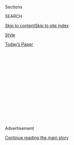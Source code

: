 <div id="app">

<div>

<div>

<div>

<div class="NYTAppHideMasthead css-1q2w90k e1suatyy0">

<div class="section css-ui9rw0 e1suatyy2">

<div class="css-eph4ug er09x8g0">

<div class="css-6n7j50">

</div>

<span class="css-1dv1kvn">Sections</span>

<div class="css-10488qs">

<span class="css-1dv1kvn">SEARCH</span>

</div>

[Skip to content](#site-content)[Skip to site
index](#site-index)

</div>

<div id="masthead-section-label" class="css-1wr3we4 eaxe0e00">

[Style](https://www.nytimes.com/section/style)

</div>

<div class="css-10698na e1huz5gh0">

</div>

</div>

<div id="masthead-bar-one" class="section hasLinks css-15hmgas e1csuq9d3">

<div class="css-uqyvli e1csuq9d0">

</div>

<div class="css-1uqjmks e1csuq9d1">

</div>

<div class="css-9e9ivx">

[](https://myaccount.nytimes.com/auth/login?response_type=cookie&client_id=vi)

</div>

<div class="css-1bvtpon e1csuq9d2">

[Today’s
Paper](https://www.nytimes.com/section/todayspaper)

</div>

</div>

</div>

</div>

<div data-aria-hidden="false">

<div id="site-content" data-role="main">

<div>

<div class="css-1aor85t" style="opacity:0.000000001;z-index:-1;visibility:hidden">

<div class="css-1hqnpie">

<div class="css-epjblv">

<span class="css-17xtcya">[Style](/section/style)</span><span class="css-x15j1o">|</span><span class="css-fwqvlz">In
1920, Native Women Sought the Vote. Here’s What They Seek
Now.</span>

</div>

<div class="css-k008qs">

<div class="css-1iwv8en">

<span class="css-18z7m18"></span>

<div>

</div>

</div>

<span class="css-1n6z4y">https://nyti.ms/3fhofEH</span>

<div class="css-1705lsu">

<div class="css-4xjgmj">

<div class="css-4skfbu" data-role="toolbar" data-aria-label="Social Media Share buttons, Save button, and Comments Panel with current comment count" data-testid="share-tools">

  - 
  - 
  - 
  - 
    
    <div class="css-6n7j50">
    
    </div>

  - 
  - 

</div>

</div>

</div>

</div>

</div>

</div>

<div id="NYT_TOP_BANNER_REGION" class="css-13pd83m">

</div>

<div id="top-wrapper" class="css-1sy8kpn">

<div id="top-slug" class="css-l9onyx">

Advertisement

</div>

[Continue reading the main
story](#after-top)

<div class="ad top-wrapper" style="text-align:center;height:100%;display:block;min-height:250px">

<div id="top" class="place-ad" data-position="top" data-size-key="top">

</div>

</div>

<div id="after-top">

</div>

</div>

<div>

<div id="sponsor-wrapper" class="css-1hyfx7x">

<div id="sponsor-slug" class="css-19vbshk">

Supported by

</div>

[Continue reading the main
story](#after-sponsor)

<div id="sponsor" class="ad sponsor-wrapper" style="text-align:center;height:100%;display:block">

</div>

<div id="after-sponsor">

</div>

</div>

<div class="css-186x18t">

</div>

<div class="css-1vkm6nb ehdk2mb0">

# In 1920, Native Women Sought the Vote. Here’s What They Seek Now.

</div>

The 19th Amendment did not bring the right to vote to all Native women,
but two experts in a conversation said it did usher in the possibility
of change.

<div class="css-79elbk" data-testid="photoviewer-wrapper">

<div class="css-z3e15g" data-testid="photoviewer-wrapper-hidden">

</div>

<div class="css-1a48zt4 ehw59r15" data-testid="photoviewer-children">

![<span class="css-16f3y1r e13ogyst0" data-aria-hidden="true">The
Indigenous suffragist Gertrude Simmons Bonnin, also known as Zitkala-Sa,
a citizen of the Yankton Sioux Tribe. After the ratification of the 19th
Amendment, she reminded the rejoicing, newly enfranchised white women
that the fight was not
over.</span><span class="css-cnj6d5 e1z0qqy90" itemprop="copyrightHolder"><span class="css-1ly73wi e1tej78p0">Credit...</span><span><span>National
Museum of American
History</span></span></span>](https://static01.nyt.com/images/2020/07/31/multimedia/31suffrage-nativewomen-07/31suffrage-nativewomen-07-articleLarge.jpg?quality=75&auto=webp&disable=upscale)

</div>

</div>

<div class="css-18e8msd">

<div class="css-vp77d3 epjyd6m0">

<div class="css-1baulvz">

By <span class="css-1baulvz" itemprop="name">Cathleen D. Cahill</span>
and <span class="css-1baulvz last-byline" itemprop="name">Sarah
Deer</span>

</div>

</div>

  - July 31,
    2020

  - 
    
    <div class="css-4xjgmj">
    
    <div class="css-d8bdto" data-role="toolbar" data-aria-label="Social Media Share buttons, Save button, and Comments Panel with current comment count" data-testid="share-tools">
    
      - 
      - 
      - 
      - 
        
        <div class="css-6n7j50">
        
        </div>
    
      - 
      - 
    
    </div>
    
    </div>

</div>

</div>

<div class="section meteredContent css-1r7ky0e" name="articleBody" itemprop="articleBody">

<div class="css-1fanzo5 StoryBodyCompanionColumn">

<div class="css-53u6y8">

Native women were highly visible in early 20th-century suffrage
activism. White suffragists, fascinated by Native matriarchal power,
invited Native women to speak at conferences, join parades, and write
for their publications. Native suffragists took advantage of these
opportunities to speak about pressing issues in their communities —
Native voting, land loss and treaty rights. But their stories have
largely been forgotten.

After the 19th Amendment was ratified on Aug. 18, 1920, and celebrated
by millions of women across the country, the Indigenous suffragist
Gertrude Simmons Bonnin, also known as Zitkala-Sa, a citizen of the
Yankton Sioux Tribe, reminded newly enfranchised white women that the
fight was far from over. “The Indian woman rejoices with you,” she
proclaimed to members of Alice Paul’s National Woman’s Party, but she
urged them to remember their Native sisters, many of whom lacked the
right to vote. Not only that, she explained, many were not U.S.
citizens, but legally wards of the government, without a political voice
to address the many problems facing their communities.

Bonnin and other Native suffragists would continue to remind audiences
that federal assimilation policy had attacked their communities and
cultures. Despite treaty promises, the United States dismantled tribal
governments, privatized tribally-held land, and removed Native children
to boarding schools. Those devastating policies resulted in massive land
loss, poverty and poor health that reverberate through these communities
today.

</div>

</div>

<div class="css-1fanzo5 StoryBodyCompanionColumn">

<div class="css-53u6y8">

Native suffragists’ activism contributed to Congress passing the Snyder
Act of 1924, which extended U.S. citizenship to all Native people;
though in response many states enacted Jim Crow-like policies aimed at
disfranchising Indians. The Native suffragists also aided the push for
the Wheeler-Howard Act of 1934, which stopped the breakup of tribal
lands and emphasized tribal self-governance.

</div>

</div>

<div class="css-79elbk" data-testid="photoviewer-wrapper">

<div class="css-z3e15g" data-testid="photoviewer-wrapper-hidden">

</div>

<div class="css-1a48zt4 ehw59r15" data-testid="photoviewer-children">

![<span class="css-16f3y1r e13ogyst0" data-aria-hidden="true">President
Calvin Coolidge with a Native delegation, possibly from the Plateau area
in the Northwestern United States, near the South Lawn of the White
House in 1925, the year after the passage of the Snyder
Act.</span><span class="css-cnj6d5 e1z0qqy90" itemprop="copyrightHolder"><span class="css-1ly73wi e1tej78p0">Credit...</span><span>Library
of
Congress</span></span>](https://static01.nyt.com/images/2020/07/31/multimedia/31suffrage-nativewomen-01/31suffrage-nativewomen-01-articleLarge.jpg?quality=75&auto=webp&disable=upscale)

</div>

</div>

<div class="css-1fanzo5 StoryBodyCompanionColumn">

<div class="css-53u6y8">

As the centennial of the 19th Amendment approaches, it is worth taking
up Bonnin’s call to remember Native women and their full range of
political experiences. With this in mind, Prof. Cathleen D. Cahill, a
historian who has written about Native suffragists, joined Prof. Sarah
Deer, a scholar of Native law and a citizen of the Muscogee (Creek)
Nation, to talk about issues Native women face today. The conversation
has been edited for length and clarity.

**Cathleen D. Cahill**:

You have spent much of your career addressing the issue of violence
against Native women, including in your book, “The Beginning and End of
Rape.” Native women have been calling attention to this kind of violence
for more than a century. **Why are Native women especially vulnerable?**

**Sarah Deer:**

I’m a citizen of the Muscogee (Creek) Nation of Oklahoma and I have been
working to address violence against Native women for over 25 years. I
started when I was 20 years old as a volunteer advocate for survivors of
sexual assault, and that experience inspired me to go to law school. It
was in federal Indian law classes that I began to understand the reasons
for the high rate of violence. Quite simply, the criminal legal system
in Indian Country is broken. What else could explain these statistics:
Over 84 percent of Native women have experienced violence in their
lifetime, and over 56 percent of Native women have experienced sexual
violence. This is data directly [from the federal
government](https://nij.ojp.gov/topics/articles/violence-against-american-indian-and-alaska-native-women-and-men)
— and these are probably low estimates.

To make matters worse, in 1978 the Supreme Court ruled that tribal
nations lack authority to prosecute non-Natives — again, for any crime.
Many experts believe this is one of the reasons Native people experience
the highest rates of interracial violence in the nation. A system that
doesn’t hold people accountable sends two message — to victims, it says
“don’t bother to report” — and to perpetrators, it says “keep
victimizing people.”

</div>

</div>

<div class="css-1fanzo5 StoryBodyCompanionColumn">

<div class="css-53u6y8">

**Cahill**: That’s really awful. In the 1920s Gertrude Simmons Bonnin
drew similar connections between violence against Native women and the
fact that federal policies had dismantled tribal governments and made
Indian people “wards” without any political power. That seems like such
a long time ago, but **the July 9** **[Supreme Court
ruling](https://www.nytimes.com/2020/07/09/us/supreme-court-oklahoma-mcgirt-creek-nation.html)**
**in McGirt v. Oklahoma demonstrates that the past is so clearly present
in Indian Country.** **Can you talk about the ruling’s ramifications?**

**Deer:** Indian law scholars are calling this the greatest win for
tribal governments in the last 50 years. It also hits close to home — it
was a victory for my own tribal nation.

Our Nation signed a peace treaty with the United States in 1866 which
established specific boundaries for our reservation — about 3 million
acres. The United States promised that this reservation would “be
forever set apart as a home for said Creek Nation.” Seems simple, right?

Throughout the 20th century, though, the state of Oklahoma ignored the
treaty and gradually began exercising criminal and civil authority over
the reservation, denying its
existence.

</div>

</div>

<div class="css-79elbk" data-testid="photoviewer-wrapper">

<div class="css-z3e15g" data-testid="photoviewer-wrapper-hidden">

</div>

<div class="css-1a48zt4 ehw59r15" data-testid="photoviewer-children">

<div class="css-1xdhyk6 erfvjey0">

<span class="css-1ly73wi e1tej78p0">Image</span>

<div class="css-zjzyr8">

<div data-testid="lazyimage-container" style="height:284.84444444444443px">

</div>

</div>

</div>

<span class="css-16f3y1r e13ogyst0" data-aria-hidden="true">An 1892 map
of the Indian and Oklahoma territories showing the boundaries of tribal
reservations. Soon after, the federal government started the process of
dividing the tribally-held land despite resistance by tribal
leaders. </span><span class="css-cnj6d5 e1z0qqy90" itemprop="copyrightHolder"><span class="css-1ly73wi e1tej78p0">Credit...</span><span>Library
of Congress</span></span>

</div>

</div>

<div class="css-1fanzo5 StoryBodyCompanionColumn">

<div class="css-53u6y8">

The Supreme Court’s 5-4 decision, written by Justice Gorsuch, determined
that the Creek reservation boundaries were never disestablished; the
reservation promised to the Creek people in 1866 is still in full force.

</div>

</div>

<div class="css-1fanzo5 StoryBodyCompanionColumn">

<div class="css-53u6y8">

Tribal issues don’t fare well in the U.S. Supreme Court — losing over 75
percent of the time — so this was an unlikely win, and a tremendous win;
the legal reasoning in this decision will have far-reaching implications
for many different tribal nations who are attempting to preserve land
and resources. **Your research has looked into the role of Native women
in the American suffrage movement. I’d love to learn more.**

**Cahill:** White feminists were inspired by the matriarchal traditions
of Native people. They especially looked to Haudenosaunee (or Iroquois)
women’s power to appoint male political leadership, control their
property, and have custodial rights to their children — those were legal
rights white women did not have. They wanted to hear more and often
invited Native women to speak at their meetings. This gave Native
activists a chance to educate their audiences and while they did proudly
talk about their traditions, they also insisted on talking about the
problems that faced “the Indian woman of today,” as Bonnin put
it.

</div>

</div>

<div class="css-79elbk" data-testid="photoviewer-wrapper">

<div class="css-z3e15g" data-testid="photoviewer-wrapper-hidden">

</div>

<div class="css-1a48zt4 ehw59r15" data-testid="photoviewer-children">

<div class="css-1xdhyk6 erfvjey0">

<span class="css-1ly73wi e1tej78p0">Image</span>

<div class="css-zjzyr8">

<div data-testid="lazyimage-container" style="height:536.8222222222222px">

</div>

</div>

</div>

<span class="css-16f3y1r e13ogyst0" data-aria-hidden="true">Marie Louise
Bottineau Baldwin, a citizen of the Turtle Mountain Band of Chippewa,
posing with floral pattern beadwork on her wrists and behind her to
showcase Native women’s artistry. In 1914 she became one of the first
Native American women in the U.S. to graduate from law
school.  </span><span class="css-cnj6d5 e1z0qqy90" itemprop="copyrightHolder"><span class="css-1ly73wi e1tej78p0">Credit...</span><span>Library
of Congress</span></span>

</div>

</div>

<div class="css-1fanzo5 StoryBodyCompanionColumn">

<div class="css-53u6y8">

A good example of this is when organizers asked Marie Louise Bottineau
Baldwin, a citizen of the Turtle Mountain Band of Chippewa, to put
together a float for the 1913 suffrage parade in Washington. They wanted
the float to portray Native women as they were in the past, you know,
wearing buckskin with their hair in braids, that kind of thing. Baldwin
was deeply aware of the power of imagery in shaping public perceptions
of Native Americans, so she used her image strategically. She decided
not to organize the float, and instead marched with her classmates and
teachers from the Washington College of Law. I think she was making a
statement that Native women were modern New Women who were looking to
the future. She also thought it was important for Native people to study
law to protect their land and treaty rights. She was one of the first
Native woman to graduate from law school, in 1914. **You’re also an
attorney (and a tribal court justice). What do you think is the role of
legal training for Native women in the 21st century?**

**Deer**: Access to legal education is a critical step to strengthening
tribal sovereignty. There are still relatively few Native attorneys in
the United States, but the numbers are increasing. There are also only a
handful of Native women law professors. Nonetheless, Native people are
actively litigating important questions of tribal jurisdiction, land
rights and criminal authority. Native women serve on tribal courts, but
there are also Native women who serve on state benches. Diane Humetewa
(Hopi) became the first Native woman appointed to the federal bench in
2014. Some Native attorneys focus their work on legislation like the
Violence Against Women Act (VAWA) which contains significant provisions
that directly affect tribal justice systems. Native women have also been
leading the movements to address environmental abuses and pipelines. At
[Standing Rock Sioux
Reservation](https://www.nytimes.com/2017/01/31/magazine/the-youth-group-that-launched-a-movement-at-standing-rock.html),
in particular, women were doing most of the organizing and
decision-making in the fight over the Dakota Access
Pipeline.

</div>

</div>

<div class="css-a7yk8a e73j0it0">

<div class="css-1xdhyk6 erfvjey0">

<span class="css-1ly73wi e1tej78p0">Image</span>

<div class="css-zjzyr8">

<div data-testid="lazyimage-container" style="height:257.77777777777777px">

</div>

</div>

</div>

<span class="css-16f3y1r e13ogyst0" data-aria-hidden="true">Rep. Sharice
Davids (D-KS), a Ho-Chunk citizen, at a news conference on March 10,
2020.</span><span class="css-cnj6d5 e1z0qqy90" itemprop="copyrightHolder"><span class="css-1ly73wi e1tej78p0">Credit...</span><span>Pete
Marovich for The New York
Times</span></span>

<div class="css-1xdhyk6 erfvjey0">

<span class="css-1ly73wi e1tej78p0">Image</span>

<div class="css-zjzyr8">

<div data-testid="lazyimage-container" style="height:257.77777777777777px">

</div>

</div>

</div>

<span class="css-16f3y1r e13ogyst0" data-aria-hidden="true">U.S. Rep.
Deb Haaland (D-N.M.) of the Laguna Pueblo, at a press conference on June
19, 2019 in Washington,
D.C.</span><span class="css-cnj6d5 e1z0qqy90" itemprop="copyrightHolder"><span class="css-1ly73wi e1tej78p0">Credit...</span><span>Stefani
Reynolds/Getty Images</span></span>

</div>

<div class="css-1fanzo5 StoryBodyCompanionColumn">

<div class="css-53u6y8">

**Cahill:** One striking thing just in the past few years is the
[growing
number](https://www.npr.org/2018/07/04/625425037/record-number-of-native-americans-running-for-office-in-midterms)
of Native women running for state and federal offices. The [first Native
women](https://www.nytimes.com/2018/11/07/us/elections/native-americans-congress-haaland-davids.html)
in Congress were just elected in 2018: Deb Haaland of the Laguna Pueblo
represents New Mexico and Sharice Davids, a Ho-Chunk citizen, represents
your state of Kansas. Native men have served in Congress for well over a
century, but they are the first Native women to hold office in
Washington. **What does it mean to have Native women in Congress or
other elected offices?**

**Deer:** Native women have served in state legislatures for many years,
but we are now seeing a critical mass of new Native women politicians.
Today, we have one Native woman in the Kansas House, and another young
Native woman is campaigning for the Kansas House as well. In Minnesota,
White Earth citizen Peggy Flanagan, became the first Native women to be
elected as a lieutenant governor in the United States in 2018.

When Haaland and Davids were elected as the first two Native women in
Congress, it was seen as a tremendous victory for Native people. It
seems fitting that there were two women elected together. From my
perspective, being the “first” or “only” Native woman serving in
Congress could be a lonely experience. A “partnership” of two Native
women perhaps makes it easier to achieve great things in Congress. For
far too long, Congress has been passing laws to limit the power of
tribal governments without any tribal input. It is far past time for us
to have a seat at the table.

**Cahill**: Absolutely. And that is so important to remember when we
think about the anniversary of the suffrage amendment. For all
suffragists, getting the vote wasn’t an end point, it was the
possibility for change that voting opened up. Native suffragists saw the
vote as a way to change the awful circumstances that faced Native
communities at the time. **One hundred years later, what’s next for
Indigenous feminism?**

**Deer**: I’m still basking in the afterglow of the McGirt decision, so
I’m optimistic about the future for Native women and tribal nations. I
hope to see more Native women elected to public office — at all levels,
tribal, state, and national. We have been politically and symbolically
disenfranchised for too long. I’m so glad our issues are getting more
national attention.

-----

Cathleen D. Cahill is an associate professor of history at Penn State
University and the author of the forthcoming “Recasting the Vote: How
Women of Color Transformed the Suffrage Movement.”

Sarah Deer is a citizen of the Muscogee (Creek) Nation and a professor
at the University of Kansas.

</div>

</div>

</div>

<div>

</div>

<div>

</div>

<div>

</div>

<div>

<div id="bottom-wrapper" class="css-1ede5it">

<div id="bottom-slug" class="css-l9onyx">

Advertisement

</div>

[Continue reading the main
story](#after-bottom)

<div id="bottom" class="ad bottom-wrapper" style="text-align:center;height:100%;display:block;min-height:90px">

</div>

<div id="after-bottom">

</div>

</div>

</div>

</div>

</div>

## Site Index

<div>

</div>

## Site Information Navigation

  - [© <span>2020</span> <span>The New York Times
    Company</span>](https://help.nytimes.com/hc/en-us/articles/115014792127-Copyright-notice)

<!-- end list -->

  - [NYTCo](https://www.nytco.com/)
  - [Contact
    Us](https://help.nytimes.com/hc/en-us/articles/115015385887-Contact-Us)
  - [Work with us](https://www.nytco.com/careers/)
  - [Advertise](https://nytmediakit.com/)
  - [T Brand Studio](http://www.tbrandstudio.com/)
  - [Your Ad
    Choices](https://www.nytimes.com/privacy/cookie-policy#how-do-i-manage-trackers)
  - [Privacy](https://www.nytimes.com/privacy)
  - [Terms of
    Service](https://help.nytimes.com/hc/en-us/articles/115014893428-Terms-of-service)
  - [Terms of
    Sale](https://help.nytimes.com/hc/en-us/articles/115014893968-Terms-of-sale)
  - [Site
    Map](https://spiderbites.nytimes.com)
  - [Help](https://help.nytimes.com/hc/en-us)
  - [Subscriptions](https://www.nytimes.com/subscription?campaignId=37WXW)

</div>

</div>

</div>

</div>
